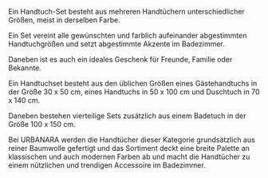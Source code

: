 Ein Handtuch-Set besteht aus mehreren Handtüchern unterschiedlicher Größen, meist in derselben Farbe.

Ein Set vereint alle gewünschten und farblich aufeinander abgestimmten Handtuchgrößen und setzt abgestimmte Akzente im Badezimmer.

Daneben ist es auch ein ideales Geschenk für Freunde, Familie oder Bekannte.

Ein Handtuchset besteht aus den üblichen Größen eines Gästehandtuchs in der Größe 30 x 50 cm, eines Handtuchs in 50 x 100 cm und Duschtuch in 70 x 140 cm.

Daneben bestehen vierteilige Sets zusätzlich aus einem Badetuch in der Größe 100 x 150 cm.

Bei URBANARA werden die Handtücher dieser Kategorie grundsätzlich aus reiner Baumwolle gefertigt und das Sortiment deckt eine breite Palette an klassischen und auch modernen Farben ab und macht die Handtücher zu einem nützlichen und trendigen Accessoire im Badezimmer.
